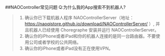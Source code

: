 ##NAOController常见问题
Q:为什么我的App搜索不到机器人?
> 1. 确认你已下载机器人程序 NAOControllerServer（地址：https://naoqistore.github.io/download/NAOControllerServer/ ）, 并且机器人已经使用 Choregraphe 安装并运行 NAOControllerServer。
> 2. 确认你的iPhone或者iPad和你的机器人连接的是同一台路由器。不要使用公司或者学校的公共网络。
> 3. 确认你的iPhone或者iPad没有正在使用VPN。